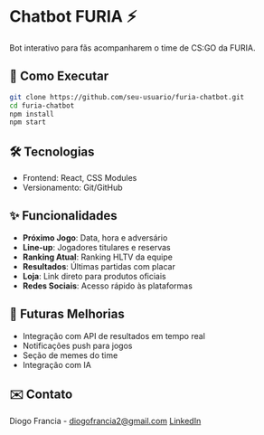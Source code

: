 # Chatbot FURIA ⚡

Bot interativo para fãs acompanharem o time de CS:GO da FURIA.

## 🚀 Como Executar
```bash
git clone https://github.com/seu-usuario/furia-chatbot.git
cd furia-chatbot
npm install
npm start
```

## 🛠️ Tecnologias
- Frontend: React, CSS Modules  
- Versionamento: Git/GitHub  

## ✨ Funcionalidades
- **Próximo Jogo**: Data, hora e adversário  
- **Line-up**: Jogadores titulares e reservas
- **Ranking Atual**: Ranking HLTV da equipe
- **Resultados**: Últimas partidas com placar  
- **Loja**: Link direto para produtos oficiais  
- **Redes Sociais**: Acesso rápido às plataformas

## 🔮 Futuras Melhorias
- Integração com API de resultados em tempo real
- Notificações push para jogos
- Seção de memes do time
- Integração com IA

## ✉️ Contato
Diogo Francia - diogofrancia2@gmail.com 
[LinkedIn](https://linkedin.com/in/diogo-francia)
